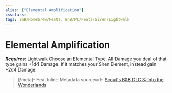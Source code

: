 ```yaml
---
alias: ["Elemental Amplification"]
cssclass: 
tags: BnB/Homebrew/Feats, BnB/PC/Feats/Siren/Lightwalk
---
```

# Elemental Amplification
___Requires:___ [Lightwalk](Lightwalk.md)
Choose an Elemental Type.
All Damage you deal of that type gains +1d4 Damage.
If it matches your Siren Element, instead gain +2d4 Damage.

> [!meta]- Feat Inline Metadata
> sourceurl:: [Scout's B&B DLC 3: Into the Wonderlands](https://docs.google.com/document/d/1MLOgrWwcLNTnP9PuXrKiLImy7SUh4hXO8arVUAlmdp0/edit)

